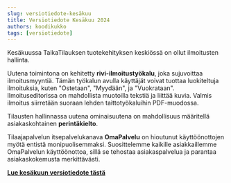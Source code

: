 ```yaml
---
slug: versiotiedote-kesäkuu
title: Versiotiedote Kesäkuu 2024
authors: koodikukko
tags: [versiotiedote]
---
```



Kesäkuussa TaikaTilauksen tuotekehityksen keskiössä on ollut ilmoitusten hallinta.

Uutena toimintona on kehitetty **rivi-ilmoitustyökalu**, joka sujuvoittaa ilmoitusmyyntiä. Tämän työkalun avulla käyttäjät voivat tuottaa luokiteltuja ilmoituksia, kuten "Ostetaan", "Myydään", ja "Vuokrataan".
Ilmoituseditorissa on mahdollista muotoilla tekstiä ja liittää kuvia. Valmis ilmoitus siirretään suoraan lehden taittotyökaluihin PDF-muodossa.

Tilausten hallinnassa uutena ominaisuutena on mahdollisuus määritellä asiakaskohtainen **perintäkielto**.

Tilaajapalvelun itsepalvelukanava **OmaPalvelu** on hioutunut käyttöönottojen myötä entistä monipuolisemmaksi. Suosittelemme kaikille asiakkaillemme OmaPalvelun käyttöönottoa, sillä se tehostaa asiakaspalvelua ja parantaa asiakaskokemusta merkittävästi.

**[Lue kesäkuun versiotiedote tästä](/docs/versiotiedotteet/kesäkuu_2024)**
